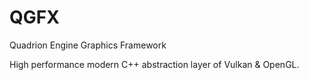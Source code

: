 # QGFX
Quadrion Engine Graphics Framework

High performance modern C++ abstraction layer of Vulkan & OpenGL.
